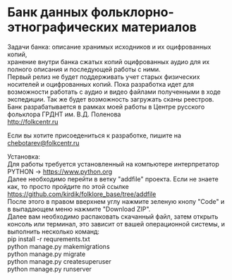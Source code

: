 # Банк данных фольклорно-этнографических материалов
Задачи банка: описание хранимых исходников и их оцифрованных копий, <br>
хранение внутри банка сжатых копий оцифрованных аудио для их полного описания и последующей работы с ними. <br>
Первый релиз не будет поддерживать учет старых физических носителей и оцифрованных копий. Пока разработка идет для возможности работать с аудио и видео файлами полученными в ходе экспедиции. Так же будет возможность загружать сканы реестров.<br>
Банк разрабатывается в рамках моей работы в Центре русского фольклора ГРДНТ им. В.Д. Поленова<br>
http://folkcentr.ru

Если вы хотите присоедениться к разработке, пишите на chebotarev@folkcentr.ru

Установка:<br>
Для работы требуется установленный на компьютере интерпретатор PYTHON -> https://www.python.org <br>
Далее необходимо перейти в ветку "addfile" проекта. Если не знаете как, то просто пройдите по этой ссылке https://github.com/kirdik/folklore_base/tree/addfile <br>
После этого в правом вверхнем углу нажмите зеленую кнопу "Code" и в выпадающем меню нажмите "Download ZIP". <br>
Далее вам необходимо распаковать скачанный файл, затем открыть консоль или терминал, это зависит от вашей операционной системы, и выполнить несколько команд:<br>
pip install -r requrements.txt <br>
python manage.py makemigrations <br>
python manage.py migrate <br>
python manage.py createsuperuser <br>
python manage.py runserver <br>
